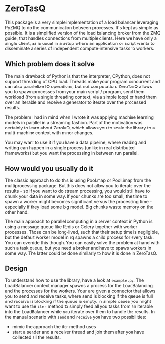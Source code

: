 # ZeroTasQ

This package is a very simple implementation of a load balancer leveraging PyZMQ to do the communication between processes. It's kept as simple as possible. It is a simplified version of the load balancing broker from the ZMQ guide, that handles connections from multiple clients. Here we have only a single client, as is usual in a setup where an application or script wants to disseminate a series of independent compute-intensive tasks to workers.


## Which problem does it solve

The main drawback of Python is that the interpreter, CPython, does not support threading of CPU load. Threads make your program concurrent and can also parallelize IO operations, but not computation. ZeroTasQ allows you to spawn processes from your main script / program, send them workload (from a single threading context, via a simple loop) or hand them over an iterable and receive a generator to iterate over the processed results.

The problem I had in mind when I wrote it was applying machine learning models in parallel in a streaming fashion. Part of the motivation was certainly to learn about ZeroMQ, which allows you to scale the library to a multi-machine context with minor changes.

You may want to use it if you have a data pipeline, where reading and writing can happen in a single process (unlike in real distributed frameworks) but you want the processing in between run parallel.

## How would you usually do it

The classic approach to do this is using Pool.map or Pool.imap from  the multiprocessing package. But this does not allow you to iterate over the results - so if you want to do stream processing, you would still have to chunk your data in some way. If your chunks are too small, the time to spawn a worker might becomes significant versus the processing time - especially if they load some big model. Big chunks waste memory on the other hand.

The main approach to parallel computing in a server context in Python is using a message queue like Redis or Celery together with worker processes. Those can be long-lived, such that their setup time is negligible, but the default worker model in rq spawns a child process for every task. You can override this though. You can easily solve the problem at hand with such a task queue, but you need a broker and have to spaws workers in some way. The latter could be done similarly to how it is done in ZeroTasQ.


## Design

To understand how to use the library, have a look at `example.py`.
The LoadBalancer context manager spawns a process for the LoadBalancing and the processes for the workers. Your are given a connector that allows you to send and receive tasks, where send is blocking if the queue is full and receive is blocking if the queue is empty. In simple cases you might want to use the `iter` method to simply feed all you tasks from an iterable into the LoadBalancer while you iterate over them to handle the results. In the manual scenario with `send` and `receive` you have two possibilities:
- mimic the approach the iter method uses
- start a sender and a receiver thread and join them after you have collected all the results.

